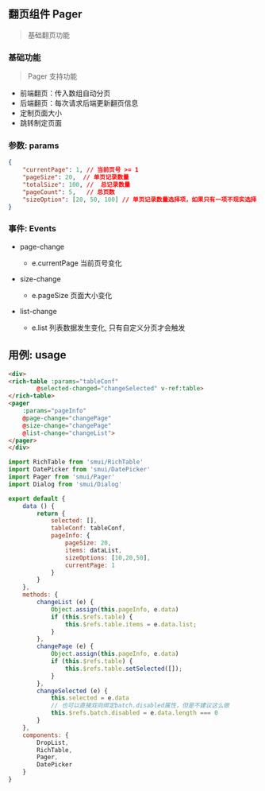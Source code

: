 ## 翻页组件 Pager

> 基础翻页功能


### 基础功能

> Pager 支持功能

- 前端翻页：传入数组自动分页
- 后端翻页：每次请求后端更新翻页信息
- 定制页面大小
- 跳转制定页面

### 参数: params

```json
{
    "currentPage": 1, // 当前页号 >= 1
    "pageSize": 20,  // 单页记录数量
    "totalSize": 100, //  总记录数量
    "pageCount": 5,   // 总页数
    "sizeOption": [20, 50, 100] // 单页记录数量选择项，如果只有一项不现实选择
}
```

### 事件: Events

* page-change
    - e.currentPage 当前页号变化

* size-change
    - e.pageSize 页面大小变化

* list-change
    - e.list 列表数据发生变化, 只有自定义分页才会触发

## 用例: usage

```html
<div>
<rich-table :params="tableConf"
        @selected-changed="changeSelected" v-ref:table>
</rich-table>
<pager
    :params="pageInfo"
    @page-change="changePage"
    @size-change="changePage"
    @list-change="changeList">
</pager>
</div>
```

```js
import RichTable from 'smui/RichTable'
import DatePicker from 'smui/DatePicker'
import Pager from 'smui/Pager'
import Dialog from 'smui/Dialog'

export default {
    data () {
        return {
            selected: [],
            tableConf: tableConf,
            pageInfo: {
                pageSize: 20,
                items: dataList,
                sizeOptions: [10,20,50],
                currentPage: 1
            }
        }
    },
    methods: {
        changeList (e) {
            Object.assign(this.pageInfo, e.data)
            if (this.$refs.table) {
                this.$refs.table.items = e.data.list;
            }
        },
        changePage (e) {
            Object.assign(this.pageInfo, e.data)
            if (this.$refs.table) {
                this.$refs.table.setSelected([]);
            }
        },
        changeSelected (e) {
            this.selected = e.data
            // 也可以直接双向绑定batch.disabled属性，但是不建议这么做
            this.$refs.batch.disabled = e.data.length === 0
        }
    },
    components: {
        DropList,
        RichTable,
        Pager,
        DatePicker
    }
}
```

